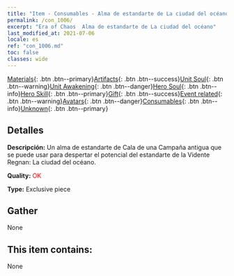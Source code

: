 ```yaml
---
title: "Item - Consumables - Alma de estandarte de La ciudad del océano"
permalink: /con_1006/
excerpt: "Era of Chaos  Alma de estandarte de La ciudad del océano"
last_modified_at: 2021-07-06
locale: es
ref: "con_1006.md"
toc: false
classes: wide
---
```

 [Materials](/ItemsES/){: .btn .btn--primary}[Artifacts](/ItemsES/Artifacts/){: .btn .btn--success}[Unit Soul](/ItemsES/UnitSoul/){: .btn .btn--warning}[Unit Awakening](/ItemsES/UnitAwakening/){: .btn .btn--danger}[Hero Soul](/ItemsES/HeroSoul/){: .btn .btn--info}[Hero Skill](/ItemsES/HeroSkill/){: .btn .btn--primary}[Gift](/ItemsES/Gift/){: .btn .btn--success}[Event related](/ItemsES/Events/){: .btn .btn--warning}[Avatars](/ItemsES/Avatars/){: .btn .btn--danger}[Consumables](/ItemsES/Consumables/){: .btn .btn--info}[Unknown](/ItemsES/Unknown/){: .btn .btn--primary}

## Detalles
 **Descripción:** Un alma de estandarte de Cala de una Campaña antigua que se puede usar para despertar el potencial del estandarte de la Vidente Regnan: La ciudad del océano.

 **Quality:** <span style="color: #FF0000">OK</span>

 **Type:** Exclusive piece

## Gather

  None

## This item contains:

  None


